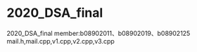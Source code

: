 # 2020_DSA_final
2020_DSA_final
member:b08902011、b08902019、b08902125
mail.h,mail.cpp,v1.cpp,v2.cpp,v3.cpp
